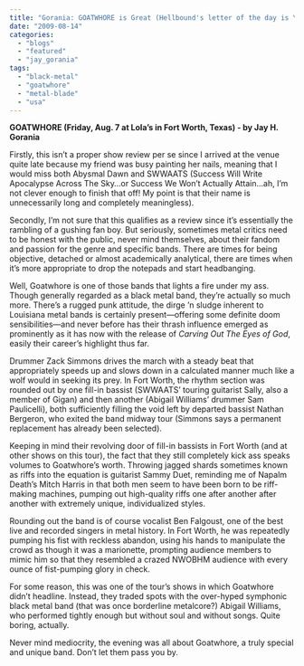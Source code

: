 ```yaml
---
title: "Gorania: GOATWHORE is Great (Hellbound's letter of the day is \"G\")"
date: "2009-08-14"
categories: 
  - "blogs"
  - "featured"
  - "jay_gorania"
tags: 
  - "black-metal"
  - "goatwhore"
  - "metal-blade"
  - "usa"
---
```


**GOATWHORE (Friday, Aug. 7 at Lola’s in Fort Worth, Texas) - by Jay H. Gorania**

Firstly, this isn’t a proper show review per se since I arrived at the venue quite late because my friend was busy painting her nails, meaning that I would miss both Abysmal Dawn and SWWAATS (Success Will Write Apocalypse Across The Sky…or Success We Won’t Actually Attain…ah, I’m not clever enough to finish that off! My point is that their name is unnecessarily long and completely meaningless).

Secondly, I’m not sure that this qualifies as a review since it’s essentially the rambling of a gushing fan boy. But seriously, sometimes metal critics need to be honest with the public, never mind themselves, about their fandom and passion for the genre and specific bands. There are times for being objective, detached or almost academically analytical, there are times when it’s more appropriate to drop the notepads and start headbanging.

Well, Goatwhore is one of those bands that lights a fire under my ass. Though generally regarded as a black metal band, they’re actually so much more. There’s a rugged punk attitude, the dirge ’n sludge inherent to Louisiana metal bands is certainly present—offering some definite doom sensibilities—and never before has their thrash influence emerged as prominently as it has now with the release of _Carving Out The Eyes of God_, easily their career’s highlight thus far.

Drummer Zack Simmons drives the march with a steady beat that appropriately speeds up and slows down in a calculated manner much like a wolf would in seeking its prey. In Fort Worth, the rhythm section was rounded out by one fill-in bassist (SWWAATS’ touring guitarist Sally, also a member of Gigan) and then another (Abigail Williams’ drummer Sam Paulicelli), both sufficiently filling the void left by departed bassist Nathan Bergeron, who exited the band midway tour (Simmons says a permanent replacement has already been selected).

Keeping in mind their revolving door of fill-in bassists in Fort Worth (and at other shows on this tour), the fact that they still completely kick ass speaks volumes to Goatwhore’s worth. Throwing jagged shards sometimes known as riffs into the equation is guitarist Sammy Duet, reminding me of Napalm Death’s Mitch Harris in that both men seem to have been born to be riff-making machines, pumping out high-quality riffs one after another after another with extremely unique, individualized styles.

Rounding out the band is of course vocalist Ben Falgoust, one of the best live and recorded singers in metal history. In Fort Worth, he was repeatedly pumping his fist with reckless abandon, using his hands to manipulate the crowd as though it was a marionette, prompting audience members to mimic him so that they resembled a crazed NWOBHM audience with every ounce of fist-pumping glory in check.

For some reason, this was one of the tour’s shows in which Goatwhore didn’t headline. Instead, they traded spots with the over-hyped symphonic black metal band (that was once borderline metalcore?) Abigail Williams, who performed tightly enough but without soul and without songs. Quite boring, actually.

Never mind mediocrity, the evening was all about Goatwhore, a truly special and unique band. Don’t let them pass you by.
